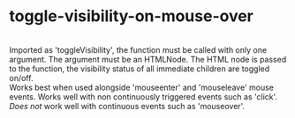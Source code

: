 # toggle-visibility-on-mouse-over
<br>
Imported as 'toggleVisibility', the function must be called with only one argument. The argument must be an HTMLNode.
The HTML node is passed to the function, the visibility status of all immediate children are toggled on/off.
<br>
Works best when used alongside 'mouseenter' and 'mouseleave' mouse events. Works well with non continuously triggered events such as 'click'.
<em>Does not</em> work well with continuous events such as 'mouseover'.
